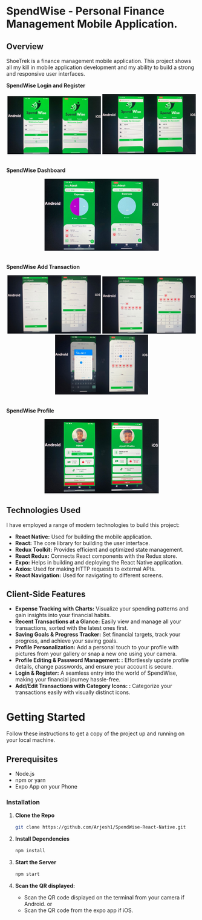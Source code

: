 # SpendWise - Personal Finance Management Mobile Application.

## Overview

ShoeTrek is a finance management mobile application. This project shows all my kill in mobile application development and my ability to build a strong and responsive user interfaces.
   
<b>SpendWise Login and Register</b>
<div align="center">
<img  width = "49%" src="./assets/images/LoginPage.jpg" alt="Spendwise Login" />
<img  width = "49%" src="./assets/images/RegisterPage.jpg" alt="Spendwise Register" />
</div>
<br/>

<b>SpendWise Dashboard</b>
<div align="center">
<img  width = "60%" src="./assets/images/DashboardPage.jpg" alt="Spendwise Dashboard" />
</div>
<br/>

<b>SpendWise Add Transaction</b>
<div align="center">
   <img width = "49%"  src="./assets/images/AddTransactionPage.jpg" alt="Spendwise Add Transaction" />
   <img width = "49%"  src="./assets/images/ExpensesFormPage.jpg" alt="Spendwise Add Expenses Transaction" />
   <img width = "49%"  src="./assets/images/DatePage.jpg" alt="Spendwise Add Date" />
</div>
<br/>

<b>SpendWise Profile</b>
<div align="center">
<img width = "60%" src="./assets/images/ProfilePage.jpg" alt="Spendwise Profile" />
</div>


## Technologies Used

I have employed a range of modern technologies to build this project:

* **React Native:** Used for building the mobile application.
* **React:** The core library for building the user interface.
* **Redux Toolkit:** Provides efficient and optimized state management.
* **React Redux:** Connects React components with the Redux store.
* **Expo:** Helps in building and deploying the React Native application.
* **Axios:** Used for making HTTP requests to external APIs.
* **React Navigation:** Used for navigating to different screens.

## Client-Side Features
* **Expense Tracking with Charts:** Visualize your spending patterns and gain insights into your financial habits.
* **Recent Transactions at a Glance:** Easily view and manage all your transactions, sorted with the latest ones first.
* **Saving Goals & Progress Tracker:** Set financial targets, track your progress, and achieve your saving goals.
* **Profile Personalization:** Add a personal touch to your profile with pictures from your gallery or snap a new one using your camera.
* **Profile Editing & Password Management: :** Effortlessly update profile details, change passwords, and ensure your account is secure.
* **Login & Register:** A seamless entry into the world of SpendWise, making your financial journey hassle-free.
* **Add/Edit Transactions with Category Icons: :** Categorize your transactions easily with visually distinct icons.

# Getting Started 

Follow these instructions to get a copy of the project up and running on your local machine.

## Prerequisites

* Node.js
* npm or yarn
* Expo App on your Phone

### Installation

1. **Clone the Repo**

   ```bash
   git clone https://github.com/Arjesh1/SpendWise-React-Native.git

   ```

2. **Install Dependencies**

   ```bash
   npm install

   ```

5. **Start the Server**

   ```bash
   npm start
   ```
   
4. **Scan the QR displayed:**

   * Scan the QR code displayed on the terminal from your camera if Android. or
   * Scan the QR code from the expo app if iOS.


   

